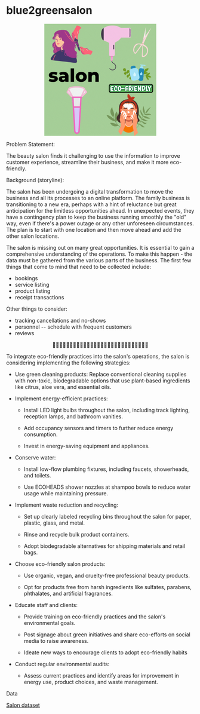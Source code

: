 # blue2greensalon

<p align="center">
<img src = "/assets/blue2greensalon.gif" alt="salon" width="300" height="300" 
        style="display: block; margin: 0 auto"/>
</p>

Problem Statement:

The beauty salon finds it challenging to use the information to improve customer experience, streamline their business, and make it more eco-friendly. 

Background (storyline):

The salon has been undergoing a digital transformation to move the business and all its processes to an online platform. The family business is transitioning to a new era, perhaps with a hint of reluctance but great anticipation for the limitless opportunities ahead. In unexpected events, they have a contingency plan to keep the business running smoothly the "old" way, even if there's a power outage or any other unforeseen circumstances. The plan is to start with one location and then move ahead and add the other salon locations.

The salon is missing out on many great opportunities. It is essential to gain a comprehensive understanding of the operations. To make this happen - the data must be gathered from the various parts of the business. The first few things that come to mind that need to be collected include:
- bookings
- service listing
- product listing
- receipt transactions

Other things to consider:
- tracking cancellations and no-shows
- personnel -- schedule with frequent customers
- reviews

<p align="center">
🌿🌿🌿🌿🌿🌿🌿🌿🌿🌿🌿🌿🌿🌿🌿🌿🌿🌿🌿🌿🌿🌿🌿🌿🌿🌿🌿🌿 
</p>


To integrate eco-friendly practices into the salon's operations, the salon is considering implementing the following strategies:

- Use green cleaning products: Replace conventional cleaning supplies with non-toxic, biodegradable options that use plant-based ingredients like citrus, aloe vera, and essential oils.

- Implement energy-efficient practices:

  - Install LED light bulbs throughout the salon, including track lighting, reception lamps, and bathroom vanities.

  - Add occupancy sensors and timers to further reduce energy consumption.

  - Invest in energy-saving equipment and appliances.

- Conserve water:

  - Install low-flow plumbing fixtures, including faucets, showerheads, and toilets.
 
  - Use ECOHEADS shower nozzles at shampoo bowls to reduce water usage while maintaining pressure.

- Implement waste reduction and recycling:

  - Set up clearly labeled recycling bins throughout the salon for paper, plastic, glass, and metal.

  - Rinse and recycle bulk product containers.

  - Adopt biodegradable alternatives for shipping materials and retail bags.

- Choose eco-friendly salon products:

  - Use organic, vegan, and cruelty-free professional beauty products.

  - Opt for products free from harsh ingredients like sulfates, parabens, phthalates, and artificial fragrances.

- Educate staff and clients:

  - Provide training on eco-friendly practices and the salon's environmental goals.

  - Post signage about green initiatives and share eco-efforts on social media to raise awareness.

  - Ideate new ways to encourage clients to adopt eco-friendly habits

- Conduct regular environmental audits:

  - Assess current practices and identify areas for improvement in energy use, product choices, and waste management.





Data

[Salon dataset](https://www.kaggle.com/datasets/frederickferguson/hair-salon-no-show-data-set?select=Receipt+Transactions0.csv)








